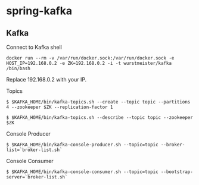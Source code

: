 # spring-kafka

## Kafka

Connect to Kafka shell

```
docker run --rm -v /var/run/docker.sock:/var/run/docker.sock -e HOST_IP=192.168.0.2 -e ZK=192.168.0.2 -i -t wurstmeister/kafka /bin/bash
```
Replace 192.168.0.2 with your IP.

Topics

```
$ $KAFKA_HOME/bin/kafka-topics.sh --create --topic topic --partitions 4 --zookeeper $ZK --replication-factor 1

$ $KAFKA_HOME/bin/kafka-topics.sh --describe --topic topic --zookeeper $ZK
```

Console Producer

```
$ $KAFKA_HOME/bin/kafka-console-producer.sh --topic=topic --broker-list=`broker-list.sh`
```

Console Consumer

```
$ $KAFKA_HOME/bin/kafka-console-consumer.sh --topic=topic --bootstrap-server=`broker-list.sh`
```